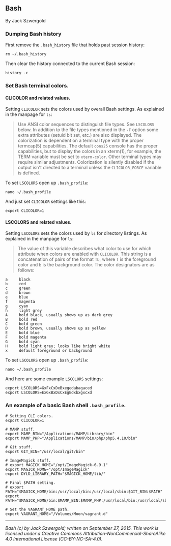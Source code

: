 ## Bash

By Jack Szwergold

### Dumping Bash history

First remove the `.bash_history` file that holds past session history:

    rm ~/.bash_history

Then clear the history connected to the current Bash session:

    history -c

### Set Bash terminal colors.

#### CLICOLOR and related values.

Setting `CLICOLOR` sets the colors used by overall Bash settings. As explained in the manpage for `ls`:

> Use ANSI color sequences to distinguish file types. See `LSCOLORS` below. In addition to the file types mentioned in the `-F` option some extra attributes (setuid bit set, etc.) are also displayed. The colorization is dependent on a terminal type with the proper termcap(5) capabilities. The default `cons25` console has the proper capabilities, but to display the colors in an xterm(1), for example, the TERM variable must be set to `xterm-color`. Other terminal types may require similar adjustments. Colorization is silently disabled if the output isn't directed to a terminal unless the `CLICOLOR_FORCE` variable is defined.

To set `LSCOLORS` open up `.bash_profile`:

    nano ~/.bash_profile

And just set `CLICOLOR` settings like this:

    export CLICOLOR=1

#### LSCOLORS and related values.

Setting `LSCOLORS` sets the colors used by `ls` for directory listings. As explained in the manpage for `ls`:

> The value of this variable describes what color to use for which attribute when colors are enabled with `CLICOLOR`. This string is a concatenation of pairs of the format `fb`, where `f` is the foreground color and `b` is the background color. The color designators are as follows:
	
	a     black
	b     red
	c     green
	d     brown
	e     blue
	f     magenta
	g     cyan
	h     light grey
	A     bold black, usually shows up as dark grey
	B     bold red
	C     bold green
	D     bold brown, usually shows up as yellow
	E     bold blue
	F     bold magenta
	G     bold cyan
	H     bold light grey; looks like bright white
    x     default foreground or background

To set `LSCOLORS` open up `.bash_profile`:

    nano ~/.bash_profile

And here are some example `LSCOLORS` settings:

    export LSCOLORS=GxFxCxDxBxegedabagaced
    export LSCOLORS=ExGxBxDxCxEgEdxbxgxcxd

### An example of a basic Bash shell `.bash_profile`.

	# Setting CLI colors.
	export CLICOLOR=1
	
	# MAMP stuff.
	export MAMP_BIN="/Applications/MAMP/Library/bin"
	export MAMP_PHP="/Applications/MAMP/bin/php/php5.4.10/bin"
	
	# Git stuff.
	export GIT_BIN="/usr/local/git/bin"
	
	# ImageMagick stuff.
	# export MAGICK_HOME="/opt/ImageMagick-6.9.1"
	export MAGICK_HOME="/opt/ImageMagick"
	export DYLD_LIBRARY_PATH="$MAGICK_HOME/lib/"
	
	# Final $PATH setting.
	# export PATH="$MAGICK_HOME/bin:/usr/local/bin:/usr/local/sbin:$GIT_BIN:$PATH"
	export PATH="$MAGICK_HOME/bin:$MAMP_BIN:$MAMP_PHP:/usr/local/bin:/usr/local/sbin:$GIT_BIN:$PATH"
	
	# Set the VAGRANT_HOME path.
	export VAGRANT_HOME="/Volumes/Moon/vagrant.d"

***

*Bash (c) by Jack Szwergold; written on September 27, 2015. This work is licensed under a Creative Commons Attribution-NonCommercial-ShareAlike 4.0 International License (CC-BY-NC-SA-4.0).*
